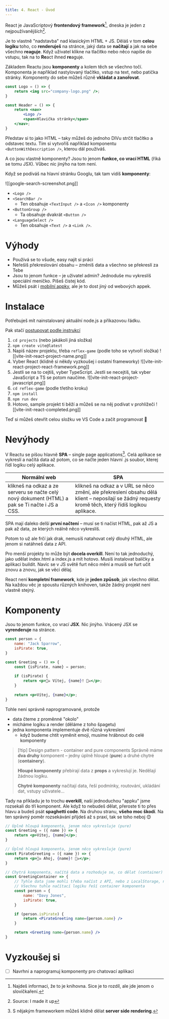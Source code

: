 ```yaml
---
title: 4. React - Úvod
---
```

React je JavaScriptový **frontendový framework**[^1], dneska je jeden z nejpoužívanějších[^2].

Je to vlastně "nadstavba" nad klasickým HTML + JS. Děláš v tom **celou logiku** toho, co **renderuješ** na stránce, jaký data se **načítají** a jak na sebe všechno **reaguje**. Když uživatel klikne na tlačítko nebo něco napíše do vstupu, tak na to **Re**act ihned **re**aguje.

Základem Reactu jsou **komponenty** a kolem těch se všechno točí. Komponenta je například nastylovaný tlačítko, vstup na text, nebo patička stránky. Komponenty do sebe můžeš různě **vkládat a zanořovat**.

```jsx
const Logo = () => {
	return <img src="company-logo.png" />;
}

const Header = () => {
	return <nav>
		<Logo />		
		<span>Hlavička stránky</span>
	</nav>;
}
```

Představ si to jako HTML – taky můžeš do jednoho DIVu strčit tlačítko a odstavec textu. Tím si vytvoříš například komponentu `<ButtonWithDescription />`, kterou dál používáš.

A co jsou vlastně komponenty? Jsou to jenom **funkce, co vrací HTML** (říká se tomu JSX). Vůbec nic jinýho na tom není.

Když se podíváš na hlavní stránku Googlu, tak tam vidíš **komponenty**:

![[google-search-screenshot.png]]

- `<Logo />`
- `<SearchBar />`
	- Ten obsahuje `<TextInput />` a `<Icon />` komponenty
- `<ButtonGroup />`
	- Ta obsahuje dvakrát `<Button />`
- `<LanguageSelect />`
	- Ten obsahuje `<Text />` a `<Link />`.
# Výhody
- Používá se to všude, easy najít si práci
- Neřešíš překreslování obsahu – změníš data a všechno se překreslí za Tebe
- Jsou to jenom funkce – je uživatel admin? Jednoduše mu vykreslíš speciální meníčko. Píšeš čistej kód.
- Můžeš psát i [mobilní appky](https://reactnative.dev/), ale je to dost jiný od webových appek.
# Instalace
Potřebuješ mít nainstalovaný aktuální node.js a příkazovou řádku.

Pak stačí [postupovat podle instrukcí](https://vite.dev/guide/#scaffolding-your-first-vite-project)

1. `cd projects` (nebo jakákoli jiná složka)
2. `npm create vite@latest`
3. Napiš název projektu, třeba `reflex-game` (podle toho se vytvoří složka)
   ![[vite-init-react-project-name.png]]
4. Vyber React (klidně si někdy vyzkoušej i ostatní frameworky)
   ![[vite-init-react-project-react-framework.png]]
5. Jestli se na to cejtíš, vyber TypeScript. Jestli se necejtíš, tak vyber JavaScript a TS se potom naučíme.
   ![[vite-init-react-project-javascript.png]]
6. `cd reflex-game` (podle třetího kroku)
7. `npm install`
8. `npm run dev`
9. Hotovo, sample projekt ti běží a můžeš se na něj podívat v prohlížeči
   ![[vite-init-react-completed.png]]

Teď si můžeš otevřít celou složku ve VS Code a začít programovat 🥳
# Nevýhody
V Reactu se píšou hlavně **SPA** – single page applications[^3]. Celá aplikace se vykreslí a načítá data až potom, co se načte jeden hlavní .js soubor, kterej řídí logiku celý aplikace.

| **Normální web**                                                                               | **SPA**                                                                                                                                             |
| ---------------------------------------------------------------------------------------------- | --------------------------------------------------------------------------------------------------------------------------------------------------- |
| klikneš na odkaz a ze serveru se načte celý nový dokument (HTML) a pak se Ti načte i JS a CSS. | klikneš na odkaz a v URL se něco změní, ale překreslení obsahu dělá klient – neposílají se žádný requesty kromě těch, který řídíš logikou aplikace. |

SPA mají daleko delší **první načtení** – musí se ti načíst HTML, pak až JS a pak až data, ze kterých reálně něco vykreslíš.

Potom to už ale frčí jak drak, nemusíš natahovat celý dlouhý HTML, ale jenom si natáhneš data z API.

Pro menší projekty to může být **docela overkill**. Není to tak jednoduchý, jako udělat index.html a index.js a mít hotovo. Musíš instalovat balíčky a aplikaci buildit. Navíc se v JS světě furt něco mění a musíš se furt učit znovu a znovu, jak se věci dělaj.

React není **kompletní framework**, kde je **jeden způsob**, jak všechno dělat. Na každou věc je spoustu různých knihoven, takže žádný projekt není vlastně stejný.
# Komponenty
Jsou to jenom funkce, co vrací **JSX**. Nic jinýho. Vrácený JSX se **vyrenderuje** na stránce.

```jsx
const person = {
	name: "Jack Sparrow",
	isPirate: true,
}

const Greeting = () => {
	const {isPirate, name} = person;
	
	if (isPirate) {
		return <p>🏴‍☠️ Vítej, {name}! 🏴‍☠️</p>;
	}
	
	return <p>Vítej, {name}</p>;
}
```

Tohle není správně naprogramované, protože 
- data čteme z proměnné "okolo"
- mícháme logiku a render (děláme z toho špagetu)
- jedna komponenta implementuje dvě různá vykreslení
	- když budeme chtít vyměnit emoji, musíme hrábnout do celé komponenty

> [!tip] Design pattern - container and pure components
> Správně máme **dva druhy** komponent – jedny úplně hloupé (**pure**) a druhé chytré (**containery**).
>
> **Hloupé komponenty** přebírají data z **props** a vykreslují je. Nedělají žádnou logiku.
>
> **Chytré komponenty** načítají data, řeší podmínky, routování, ukládání dat, vstupy uživatele...

Tady na příkladu je to trochu **overkill**, naší jednoduchou "appku" jsme rozsekali do tří komponent. Ale když to nebudeš dělat, přeroste ti to přes hlavu a budeš psát **spaghetti code**. Na druhou stranu, **všeho moc škodí**. Na ten správný poměr rozsekávání přijdeš až s praxí, tak se toho neboj 😊

```jsx
// Úplně hloupá komponenta, jenom něco vykresluje (pure)
const Greeting = ({ name }) => {
	return <p>Vítej, {name}</p>;
}

// Úplně hloupá komponenta, jenom něco vykresluje (pure)
const PirateGreeting = ({ name }) => {
	return <p>🏴‍☠️ Ahoj, {name}! 🏴‍☠️</p>;
}

// Chytrá komponenta, načítá data a rozhoduje se, co dělat (container)
const GreetingContainer => {
	// Tyhle data jsme mohli třeba načíst z API, nebo z LocalStorage, nebo z ...
	// Všechnu tuhle načítací logiku řeší container komponenta
	const person = {
		name: "Davy Jones",
		isPirate: true,
	}

	if (person.isPirate) {
		return <PirateGreeting name={person.name} />
	}

	return <Greeting name={person.name} />
}
```

# Vyzkoušej si
- [ ] Navrhni a naprogramuj komponenty pro chatovací aplikaci

[^1]: Najdeš informaci, že to je knihovna. Sice je to rozdíl, ale jde jenom o slovíčkaření.

[^2]: Source: I made it up

[^3]: S nějakým frameworkem můžeš klidně dělat **server side rendering**.
